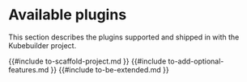 # Available plugins

This section describes the plugins supported and shipped in with the Kubebuilder project.

{{#include to-scaffold-project.md }}
{{#include to-add-optional-features.md }}
{{#include to-be-extended.md }}

